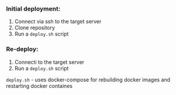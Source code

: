 ### Initial deployment:
1. Connect via ssh to the target server
2. Clone repository
3. Run a `deploy.sh` script

### Re-deploy:
1. Connecti to the target server
2. Run a `deploy.sh` script

`deploy.sh` - uses docker-compose for rebuilding docker images and restarting docker containes